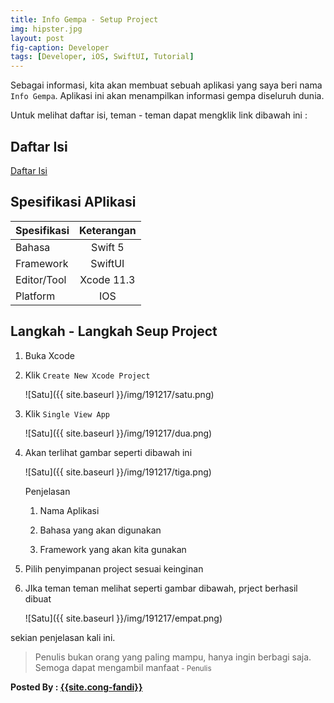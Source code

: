 ```yaml
---
title: Info Gempa - Setup Project
img: hipster.jpg
layout: post
fig-caption: Developer
tags: [Developer, iOS, SwiftUI, Tutorial]
---
```


Sebagai informasi, kita akan membuat sebuah aplikasi yang saya beri nama `Info Gempa`. Aplikasi ini akan menampilkan informasi gempa diseluruh dunia.
<!--more-->
 Untuk melihat daftar isi, teman - teman dapat mengklik link dibawah ini : 

## Daftar Isi ##

[Daftar Isi](https://thengoding.com/2019/12/27/j-info-gempa-daftar-isi/)


## Spesifikasi APlikasi ##

|  Spesifikasi  | Keterangan      |
| :------------ |:---------------:|
|  Bahasa       | Swift 5         |
| Framework     | SwiftUI         |
| Editor/Tool   | Xcode 11.3      |
| Platform      | IOS             | 


## Langkah - Langkah Seup Project ##

1. Buka Xcode
   
2. Klik `Create New Xcode Project`
   
    ![Satu]({{ site.baseurl }}/img/191217/satu.png)

3. Klik `Single View App`
   
    ![Satu]({{ site.baseurl }}/img/191217/dua.png)

4. Akan terlihat gambar seperti dibawah ini
   
   ![Satu]({{ site.baseurl }}/img/191217/tiga.png)

   Penjelasan
   
    1. Nama Aplikasi 
   
    2. Bahasa yang akan digunakan
    
    3. Framework yang akan kita gunakan
   
5. Pilih penyimpanan project sesuai keinginan
   
6. JIka teman teman melihat seperti gambar dibawah, prject berhasil dibuat
   
   ![Satu]({{ site.baseurl }}/img/191217/empat.png)


sekian penjelasan kali ini.


>Penulis bukan orang yang paling mampu, hanya ingin berbagi saja. Semoga dapat mengambil manfaat<small> - Penulis</small>


<b>Posted By : <a href="{{site.cong-url}}">{{site.cong-fandi}}</a></b>